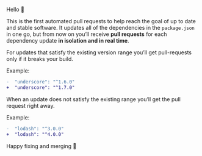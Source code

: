 Hello :wave:

This is the first automated pull requests to help reach the goal of up to date and stable software.
It updates all of the dependencies in the `package.json` in one go, but from now on you’ll receive **pull requests** for each dependency update **in isolation and in real time**.

For updates that satisfy the existing version range you’ll get pull-requests only if it breaks your build.

Example:

```diff
-  "underscore": "^1.6.0"
+  "underscore": "^1.7.0"
```

When an update does not satisfy the existing range you’ll get the pull request right away.

Example:

```diff
-  "lodash": "^3.0.0"
+  "lodash": "^4.0.0"
```

Happy fixing and merging :palm_tree:
